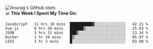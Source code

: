 
![Anurag's GitHub stats](https://github-readme-stats.vercel.app/api?username=supergczh&show_icons=true&theme=radical)
<br />
📊 **This Week I Spent My Time On:**

<!--START_SECTION:waka-->
```text
JavaScript   11 hrs 10 mins  ██████████▓░░░░░░░░░░░░░░   42.21 % 
Vue.js       6 hrs 50 mins   ██████▒░░░░░░░░░░░░░░░░░░   25.83 % 
JSON         3 hrs 31 mins   ███▒░░░░░░░░░░░░░░░░░░░░░   13.34 % 
Docker       1 hr 34 mins    █▒░░░░░░░░░░░░░░░░░░░░░░░   05.97 % 
LESS         1 hr 3 mins     █░░░░░░░░░░░░░░░░░░░░░░░░   03.98 % 
```
<!--END_SECTION:waka-->
